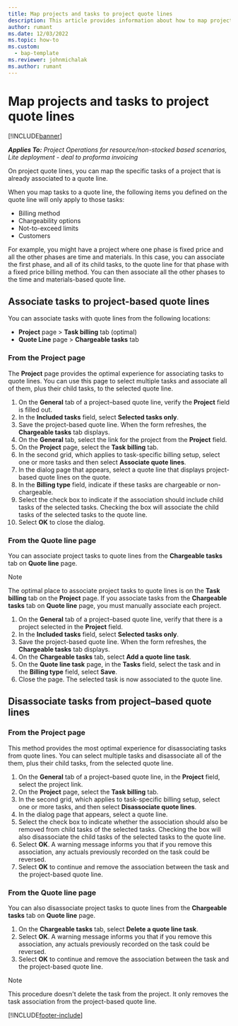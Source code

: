 ```yaml
---
title: Map projects and tasks to project quote lines
description: This article provides information about how to map projects and tasks to project quote lines.
author: rumant
ms.date: 12/03/2022
ms.topic: how-to
ms.custom: 
  - bap-template
ms.reviewer: johnmichalak
ms.author: rumant
---
```


# Map projects and tasks to project quote lines

[!INCLUDE[banner](../../includes/banner.md)]

_**Applies To:** Project Operations for resource/non-stocked based scenarios, Lite deployment - deal to proforma invoicing_

On project quote lines, you can map the specific tasks of a project that is already associated to a quote line.

When you map tasks to a quote line, the following items you defined on the quote line will only apply to those tasks:

- Billing method
- Chargeability options
- Not-to-exceed limits
- Customers

For example, you might have a project where one phase is fixed price and all the other phases are time and materials. In this case, you can associate the first phase, and all of its child tasks, to the quote line for that phase with a fixed price billing method. You can then associate all the other phases to the time and materials-based quote line.

## Associate tasks to project-based quote lines

You can associate tasks with quote lines from the following locations:

- **Project** page > **Task billing** tab (optimal)
- **Quote Line** page > **Chargeable tasks** tab 

### From the Project page

The **Project** page provides the optimal experience for associating tasks to quote lines. You can use this page to select multiple tasks and associate all of them, plus their child tasks, to the selected quote line.

1. On the **General** tab of a project–based quote line, verify the **Project** field is filled out.
2. In the **Included tasks** field, select **Selected tasks only**.
3. Save the project-based quote line. When the form refreshes, the **Chargeable tasks** tab displays.
4. On the **General** tab, select the link for the project from the **Project** field.
5. On the **Project** page, select the **Task billing** tab.
6. In the second grid, which applies to task-specific billing setup, select one or more tasks and then select **Associate quote lines**.
7. In the dialog page that appears, select a quote line that displays project-based quote lines on the quote.
8. In the **Billing type** field, indicate if these tasks are chargeable or non-chargeable.
9. Select the check box to indicate if the association should include child tasks of the selected tasks. Checking the box will associate the child tasks of the selected tasks to the quote line.
10. Select **OK** to close the dialog.

### From the Quote line page

You can associate project tasks to quote lines from the **Chargeable tasks** tab on **Quote line** page.

>[!NOTE]
>The optimal place to associate project tasks to quote lines is on the **Task billing** tab on the **Project** page. If you associate tasks from the **Chargeable tasks** tab on **Quote line** page, you must manually associate each project.

1. On the **General** tab of a project–based quote line, verify that there is a project selected in the **Project** field.
2. In the **Included tasks** field, select **Selected tasks only**.
3. Save the project-based quote line. When the form refreshes, the **Chargeable tasks** tab displays.
4. On the **Chargeable tasks** tab, select **Add a quote line task**.
5. On the **Quote line task** page, in the **Tasks** field, select the task and in the **Billing type** field, select **Save**. 
6. Close the page. The selected task is now associated to the quote line.

## Disassociate tasks from project–based quote lines

### From the Project page

This method provides the most optimal experience for disassociating tasks from quote lines. You can select multiple tasks and disassociate all of the them, plus their child tasks, from the selected quote line.

1. On the **General** tab of a project–based quote line, in the **Project** field, select the project link.
2. On the **Project** page, select the **Task billing** tab.
3. In the second grid, which applies to task-specific billing setup, select one or more tasks, and then select **Disassociate quote lines**.
4. In the dialog page that appears, select a quote line.
5. Select the check box to indicate whether the association should also be removed from child tasks of the selected tasks. Checking the box will also disassociate the child tasks of the selected tasks to the quote line.
6. Select **OK**. A warning message informs you that if you remove this association, any actuals previously recorded on the task could be reversed. 
7. Select **OK** to continue and remove the association between the task and the project-based quote line.

### From the Quote line page

You can also disassociate project tasks to quote lines from the **Chargeable tasks** tab on **Quote line** page.

1. On the **Chargeable tasks** tab, select **Delete a quote line task**.
2. Select **OK**. A warning message informs you that if you remove this association, any actuals previously recorded on the task could be reversed. 
3. Select **OK** to continue and remove the association between the task and the project-based quote line.

>[!NOTE]
> This procedure doesn't delete the task from the project. It only removes the task association from the project-based quote line.


[!INCLUDE[footer-include](../../includes/footer-banner.md)]
